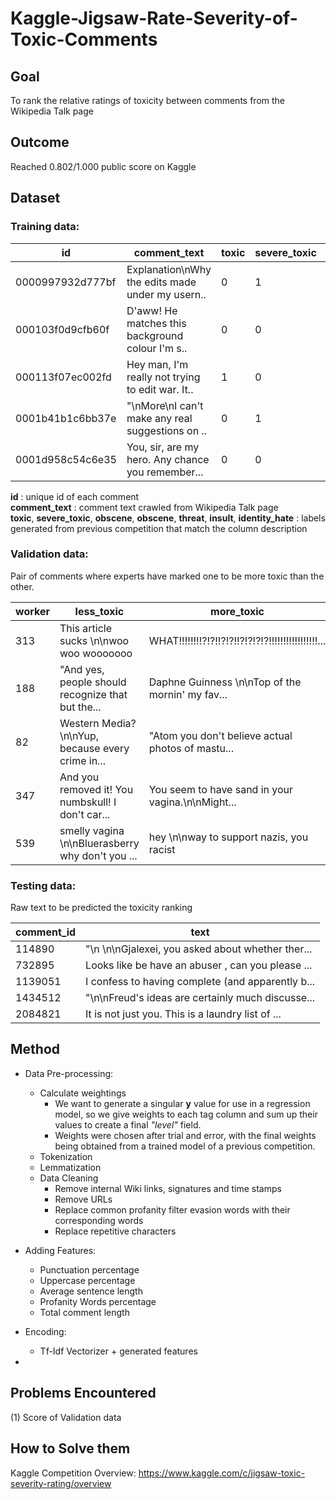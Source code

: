 # Kaggle-Jigsaw-Rate-Severity-of-Toxic-Comments

## **Goal**
To rank the relative ratings of toxicity between comments from the Wikipedia Talk page

## **Outcome**
Reached 0.802/1.000 public score on Kaggle

## **Dataset**
### Training data:
 
|id|comment_text|toxic|severe_toxic|obscene|threat|insult|identity_hate|
|---|---|---|---|---|---|---|---|
|0000997932d777bf|Explanation\nWhy the edits made under my usern..|    0|1|0|0|0|0|
|000103f0d9cfb60f|D'aww! He matches this background colour I'm s..|    0|0|0|1|1|0|
|000113f07ec002fd|Hey man, I'm really not trying to edit war. It..|    1|0|0|0|1|1|
|0001b41b1c6bb37e|"\nMore\nI can't make any real suggestions on ..|    0|1|1|0|0|0|
|0001d958c54c6e35|You, sir, are my hero. Any chance you remember...|0|0|0|1|0|0|

**id** : unique id of each comment  
**comment_text** : comment text crawled from Wikipedia Talk page  
**toxic**, **severe_toxic**, **obscene**, **obscene**, **threat**, **insult**, **identity_hate** : labels generated from previous competition that match the column description 

### Validation data:  
Pair of comments where experts have marked one to be more toxic than the other.

|worker|less_toxic|more_toxic|
|---|---|---|
|313|This article sucks \n\nwoo woo wooooooo|WHAT!!!!!!!!?!?!!?!?!!?!?!?!?!!!!!!!!!!!!!!!!!...|
|188|"And yes, people should recognize that but the...|Daphne Guinness \n\nTop of the mornin' my fav...|
|82|Western Media?\n\nYup, because every crime in...|"Atom you don't believe actual photos of mastu...|
|347|And you removed it! You numbskull! I don't car...|You seem to have sand in your vagina.\n\nMight...|
|539|smelly vagina \n\nBluerasberry why don't you ...|hey \n\nway to support nazis, you racist|


### Testing data:
Raw text to be predicted the toxicity ranking

|comment_id|text|
|---|---|
|114890|"\n \n\nGjalexei, you asked about whether ther...|
|732895|Looks like be have an abuser , can you please ...|
|1139051|I confess to having complete (and apparently b...|
|1434512|"\n\nFreud's ideas are certainly much discusse...|
|2084821|It is not just you. This is a laundry list of ...|

## Method
- Data Pre-processing:
  - Calculate weightings
    - We want to generate a singular **y** value for use in a regression model, so we give weights to each tag column and sum up their values to create a final *"level"* field.
    - Weights were chosen after trial and error, with the final weights being obtained from a trained model of a previous competition.
  - Tokenization
  - Lemmatization
  - Data Cleaning
    - Remove internal Wiki links, signatures and time stamps
    - Remove URLs
    - Replace common profanity filter evasion words with their corresponding words
    - Replace repetitive characters 
  
- Adding Features:
  - Punctuation percentage
  - Uppercase percentage
  - Average sentence length
  - Profanity Words percentage
  - Total comment length
- Encoding:
    - Tf-Idf Vectorizer + generated features
- 


## Problems Encountered
(1) Score of Validation data 

## How to Solve them


Kaggle Competition Overview:
https://www.kaggle.com/c/jigsaw-toxic-severity-rating/overview